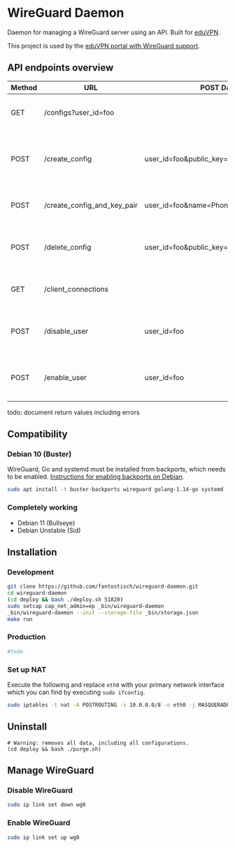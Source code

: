# WireGuard Daemon

Daemon for managing a WireGuard server using an API.
Built for [eduVPN](https://eduvpn.org).

This project is used by the
[eduVPN portal with WireGuard support](https://github.com/fantostisch/vpn-user-portal).

## API endpoints overview

| Method | URL                         | POST Data                              | Description                                                                                                  |
|--------|-----------------------------|----------------------------------------|--------------------------------------------------------------------------------------------------------------|
| GET    | /configs?user_id=foo        |                                        | List all configs of the user. Return empty list if no configs found.                                         |
| POST   | /create_config              | user_id=foo&public_key=ABC&name=Laptop | Create client config. Creating 2 client configs with the same public key will overwrite the existing config. |
| POST   | /create_config_and_key_pair | user_id=foo&name=Phone                 | Create client config. Let the server create a public private key pair.                                       |
| POST   | /delete_config              | user_id=foo&public_key=ABC             | Delete client config. Responds config_not_found  error if config not found.                                  |
| GET    | /client_connections         |                                        | Get clients that successfully send or received a packet in the last 3 minutes.                               |
| POST   | /disable_user               | user_id=foo                            | Disable user. Responds user_already_disabled error if user is already disabled.                              |
| POST   | /enable_user                | user_id=foo                            | Enable user. Responds user_already_enabled error if user is already enabled.                                 |

todo: document return values including errors

## Compatibility

### Debian 10 (Buster)
WireGuard, Go and systemd must be installed from backports, which needs to be enabled. [Instructions for enabling backports on Debian](https://backports.debian.org/Instructions/).
```sh
sudo apt install -t buster-backports wireguard golang-1.14-go systemd
```

### Completely working
* Debian 11 (Bullseye)
* Debian Unstable (Sid)

## Installation

### Development

```sh
git clone https://github.com/fantostisch/wireguard-daemon.git
cd wireguard-daemon
(cd deploy && bash ./deploy.sh 51820)
sudo setcap cap_net_admin=ep _bin/wireguard-daemon
_bin/wireguard-daemon --init --storage-file _bin/storage.json
make run
```

### Production
```sh
#todo
```

### Set up NAT

Execute the following and replace `eth0` with your primary network interface which you can find by executing `sudo ifconfig`.
```sh
sudo iptables -t nat -A POSTROUTING -s 10.0.0.0/8 -o eth0 -j MASQUERADE
```

## Uninstall

```
# Warning: removes all data, including all configurations.
(cd deploy && bash ./purge.sh)
```

## Manage WireGuard

### Disable WireGuard
```sh
sudo ip link set down wg0
```

### Enable WireGuard
```sh
sudo ip link set up wg0
```
